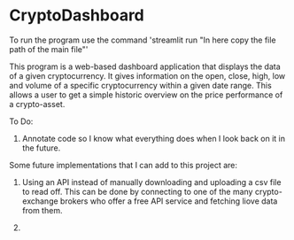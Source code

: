 # CryptoDashboard

To run the program use the command 'streamlit run "In here copy the file path of the main file"'

This program is a web-based dashboard application that displays the data of a given cryptocurrency. It gives information on the open, close, high, low and volume of a specific cryptocurrency within a given date range. This allows a user to get a simple historic overview on the price performance of a crypto-asset.


To Do:

1. Annotate code so I know what everything does when I look back on it in the future.


Some future implementations that I can add to this project are:

1. Using an API instead of manually downloading and uploading a csv file to read off. This can be done by connecting to one of the many crypto-exchange brokers who offer a free API service and fetching liove data from them.

2. 
